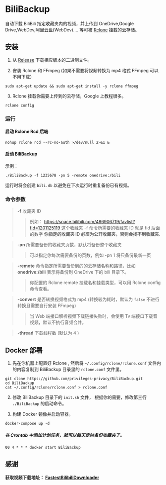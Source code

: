 # BiliBackup

自动下载 BiliBili 指定收藏夹内的视频，并上传到 OneDrive,Google Drive,WebDev,阿里云盘(WebDev).... 等可被 [Rclone](https://github.com/rclone/rclone) 挂载的云存储。

## 安装

1. 从 [Release](https://github.com/Privilege-privacy/BiliBackup/releases) 下载相应版本的二进制文件。


2. 安装 Rclone 和 FFmpeg (如果不需要将视频转换为 mp4 格式 FFmpeg 可以不用下载）
~~~
sudo apt-get update && sudo apt-get install -y rclone ffmpeg
~~~
3. Rclone 挂载你需要上传到的云存储，Google 上教程很多。
~~~
rclone config
~~~
### 运行
#### 启动 Rclone Rcd 后端
~~~
nohup rclone rcd --rc-no-auth >/dev/null 2>&1 &
~~~
#### 启动 BiliBackup
示例：
~~~
./BiliBackup -f 1235678 -pn 5 -remote onedrive:/bili
~~~
运行时将会创建 `bili.db` 以避免在下次运行时重复备份已有视频。
### 命令参数

> **-f** 收藏夹 ID
>> 例如： https://space.bilibili.com/486906719/favlist?fid=1201125119 这个收藏夹
> -f 命令所需要的收藏夹 ID 就是 fid 后面的数字
> **你指定的收藏夹 ID 必须为公开收藏夹，否则会找不到收藏夹.**

> **-pn** 所需要备份的收藏夹页数，默认将备份整个收藏夹
>> 可以指定你每次需要备份的页数，例如 -pn 1 将只备份最新一页

> **-remote** 命令指定所需要备份到的的云存储名称和路径，比如 **onedrive:/bili** 表示将备份到 OneDrive 下的 bili 目录下。
>> 你配置的 Rclone remote 挂载名和挂载类型，可以用 Rclone config 命令查看。

> **-convert** 是否转换视频格式为 mp4 (转换较为耗时，默认为 `false` 不进行转换且需要自行安装 FFmpeg)
>>当 Web 端接口解析视频下载链接失败时，会使用 Tv 端接口下载音视频，默认不执行音频合并。

> **-thread** 下载线程数 (默认为 4 )

## Docker 部署

1. 先在你机器上配置好 Rclone , 然后将 `~/.config/rclone/rclone.conf` 文件内的内容复制到 BiliBackup 目录里的 `rclone.conf` 文件里。
~~~
git clone https://github.com/privileges-privacy/BiliBackup.git
cd BiliBackup
cat ~/.config/rclone/rclone.conf > rclone.conf
~~~


2. 修改 BiliBackup 目录下的 `init.sh` 文件， 根据你的需要，修改第三行 `./BiliBackup` 的启动命令。


3. 构建 Docker 镜像并启动容器。
~~~
docker-compose up -d
~~~
##### 在 Crontab 中添加计划任务，就可以每天定时备份收藏夹了。
~~~
00 4 * * * docker start BiliBackup
~~~

## 感谢
#### 获取视频下载地址：  [FastestBilibiliDownloader](https://github.com/sodaling/FastestBilibiliDownloader)
